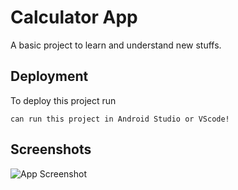 
# Calculator App

A basic project to learn and understand new stuffs.


## Deployment

To deploy this project run

    can run this project in Android Studio or VScode!


## Screenshots

![App Screenshot](https://postimg.cc/0M63MXV6)





